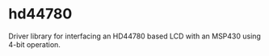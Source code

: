 # hd44780
Driver library for interfacing an HD44780 based LCD with an MSP430 using 4-bit operation.
